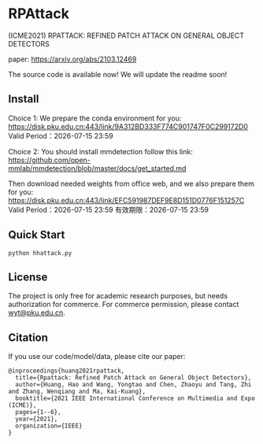 # RPAttack
(ICME2021) RPATTACK: REFINED PATCH ATTACK ON GENERAL OBJECT DETECTORS 

paper: https://arxiv.org/abs/2103.12469

The source code is available now!
We will update the readme soon!

## Install

Choice 1:
We prepare the conda environment for you: https://disk.pku.edu.cn:443/link/9A312BD333F774C901747F0C299172D0
Valid Period：2026-07-15 23:59 

Choice 2:
You should install mmdetection follow this link: https://github.com/open-mmlab/mmdetection/blob/master/docs/get_started.md

Then download needed weights from office web, and we also prepare them for you: https://disk.pku.edu.cn:443/link/EFC591987DEF9E8D151D0776F151257C Valid Period：2026-07-15 23:59 
有效期限：2026-07-15 23:59

## Quick Start

```
python hhattack.py
```

## License

The project is only free for academic research purposes, but needs authorization for commerce. For commerce permission, please contact wyt@pku.edu.cn.

## Citation

If you use our code/model/data, please cite our paper: 

```
@inproceedings{huang2021rpattack,
  title={Rpattack: Refined Patch Attack on General Object Detectors},
  author={Huang, Hao and Wang, Yongtao and Chen, Zhaoyu and Tang, Zhi and Zhang, Wenqiang and Ma, Kai-Kuang},
  booktitle={2021 IEEE International Conference on Multimedia and Expo (ICME)},
  pages={1--6},
  year={2021},
  organization={IEEE}
}
```


